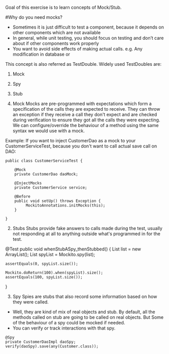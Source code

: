 Goal of this exercise is to learn concepts of Mock/Stub.

#Why do you need mocks?

-	Sometimes it is just difficult to test a component, because it depends on other components which are not available
-	In general, while unit testing, you should focus on testing and don’t care about if other components work properly
-	You want to avoid side effects of making actual calls. e.g. Any modification in database or

This concept is also referred as TestDouble.
Widely used TestDoubles are:
1.	Mock
2.	Spy
3.	Stub

1. Mock
Mocks are pre-programmed with expectations which form a specification of the calls they are expected to receive. 
They can throw an exception if they receive a call they don't expect and are checked during verification to ensure they got all the calls they were expecting. We can configure/override the behaviour of a method using the same syntax we would use with a mock.

Example: If you want to inject CustomerDao as a mock to your CustomerServiceTest, because you don't want to call actual save call on DAO:

```
public class CustomerServiceTest {

    @Mock
    private CustomerDao daoMock;

    @InjectMocks
    private CustomerService service;

    @Before
    public void setUp() throws Exception {
         MockitoAnnotations.initMocks(this);
    }

}
```

2. Stubs
Stubs provide fake answers to calls made during the test, usually not responding at all to anything outside what's programmed in for the test.

@Test
public void whenStubASpy_thenStubbed() {
    List<String> list = new ArrayList<String>();
    List<String> spyList = Mockito.spy(list);

    assertEquals(0, spyList.size());

    Mockito.doReturn(100).when(spyList).size();
    assertEquals(100, spyList.size());
}

3. Spy
Spies are stubs that also record some information based on how they were called.
- Well, they are kind of mix of real objects and stub. By default, all the methods called on stub are going to be called on real objects. But Some of the behaviour of a spy could be mocked if needed.
- You can verify or track interactions with that spy.

```
@Spy
private CustomerDaoImpl daoSpy;
verify(daoSpy).save(any(Customer.class));
```



